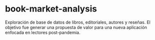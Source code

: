 # book-market-analysis
Exploración de base de datos de libros, editoriales, autores y reseñas. El objetivo fue generar una propuesta de valor para una nueva aplicación enfocada en lectores post-pandemia.
